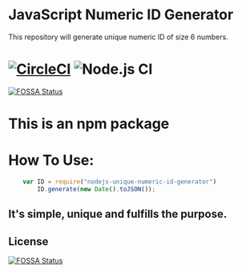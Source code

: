# JavaScript Numeric ID Generator
This repository will generate unique numeric ID of size 6 numbers.
<br>

# [![CircleCI](https://circleci.com/gh/circleci/circleci-docs.svg?style=svg)](https://circleci.com/gh/gopalanand333/nodejs-unique-numeric-ID-generator) ![Node.js CI](https://github.com/gopalanand333/nodejs-unique-numeric-ID-generator/workflows/Node.js%20CI/badge.svg)
[![FOSSA Status](https://app.fossa.io/api/projects/git%2Bgithub.com%2Fgopalanand333%2Fnodejs-unique-numeric-ID-generator.svg?type=shield)](https://app.fossa.io/projects/git%2Bgithub.com%2Fgopalanand333%2Fnodejs-unique-numeric-ID-generator?ref=badge_shield)

# This is an npm package

# How To Use:
```javascript
    var ID = require("nodejs-unique-numeric-id-generator")
        ID.generate(new Date().toJSON());

```

## It's simple, unique and fulfills the purpose.


## License
[![FOSSA Status](https://app.fossa.io/api/projects/git%2Bgithub.com%2Fgopalanand333%2Fnodejs-unique-numeric-ID-generator.svg?type=large)](https://app.fossa.io/projects/git%2Bgithub.com%2Fgopalanand333%2Fnodejs-unique-numeric-ID-generator?ref=badge_large)
